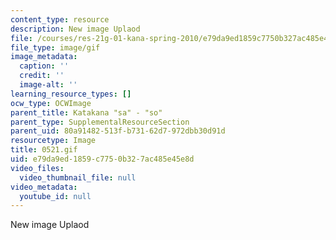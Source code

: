 ```yaml
---
content_type: resource
description: New image Uplaod
file: /courses/res-21g-01-kana-spring-2010/e79da9ed1859c7750b327ac485e45e8d_0521.gif
file_type: image/gif
image_metadata:
  caption: ''
  credit: ''
  image-alt: ''
learning_resource_types: []
ocw_type: OCWImage
parent_title: Katakana "sa" - "so"
parent_type: SupplementalResourceSection
parent_uid: 80a91482-513f-b731-62d7-972dbb30d91d
resourcetype: Image
title: 0521.gif
uid: e79da9ed-1859-c775-0b32-7ac485e45e8d
video_files:
  video_thumbnail_file: null
video_metadata:
  youtube_id: null
---
```

New image Uplaod

